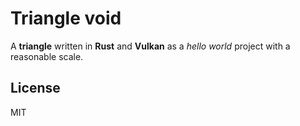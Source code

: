 # Triangle void

A **triangle** written in **Rust** and **Vulkan** as a _hello world_ project with a reasonable scale.

## License

MIT
